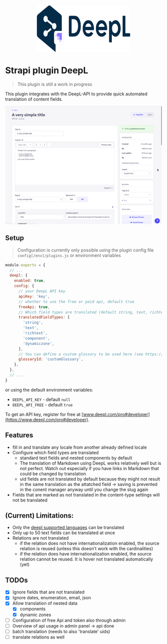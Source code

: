 <p align="center">
  <img src="assets/logo.svg" alt="Meilisearch-Strapi" width="300" height="150" />
</p>

# Strapi plugin DeepL

> This plugin is still a work in progress

This plugin integrates with the DeepL-API to provide quick automated translation of content fields.

![plugin showcase](assets/showcase.gif)

## Setup

> Configuration is currently only possible using the plugin config file `config[/env]/plugins.js` or environment variables

```js
module.exports = {
  // ...
  deepl: {
    enabled: true,
    config: {
      // your DeepL API key
      apiKey: 'key',
      // whether to use the free or paid api, default true
      freeApi: true,
      // Which field types are translated (default string, text, richtext, components and dynamiczones)
      translatedFieldTypes: [
        'string',
        'text',
        'richtext',
        'component',
        'dynamiczone',
      ],
      // You can define a custom glossary to be used here (see https://www.deepl.com/docs-api/managing-glossaries/)
      glossaryId: 'customGlossary',
    },
  },
  // ...
}
```

or using the default environment variables:

- `DEEPL_API_KEY` - default `null`
- `DEEPL_API_FREE` - default `true`

To get an API key, register for free at [www.deepl.com/pro#developer](https://www.deepl.com/pro#developer).

## Features

- fill in and translate any locale from another already defined locale
- Configure which field types are translated
  - standard text fields and nested components by default
  - The translation of Markdown using DeepL works relatively well but is not perfect. Watch out especially if you have links in Markdown that could be changed by translation
  - uid fields are not translated by default because they might not result in the same translation as the attatched field -> saving is prevented in the conent manager anyway until you change the slug again
- Fields that are marked as not translated in the content-type settings will not be translated

## (Current) Limitations:

- Only the [deepl supported languages](https://www.deepl.com/docs-api/translating-text/request/) can be translated
- Only up to 50 text fields can be translated at once
- Relations are not translated
  - if the relation does not have internationalization enabled, the source relation is reused (unless this doesn't work with the cardinalities)
  - if the relation does have internationalization enabled, the source relation cannot be reused. It is hover not translated automatically (yet)

## TODOs

- [x] Ignore fields that are not translated
- [x] Ignore dates, enumeration, email, json
- [x] Allow translation of nested data
  - [x] components
  - [x] dynamic zones
- [ ] Configuration of free Api and token also through admin
- [ ] Overview of api usage in admin panel -> api done
- [ ] batch translation (needs to also 'translate' uids)
- [ ] translate relations as well

